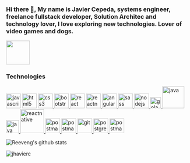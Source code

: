 ### Hi there 👋, My name is Javier Cepeda, systems engineer, freelance fullstack developer, Solution Architec and technology lover, I love exploring new technologies. Lover of video games and dogs. 

<a href="https://www.credly.com/badges/e4aefe7f-6561-48ab-9b90-60b8e3e2fed3/public_url"><img src="https://images.credly.com/size/680x680/images/4bc21d8b-4afe-4fbd-9a90-a9de8bf7b240/AWS-SolArchitect-Associate-2020.png" width="65"></a>

<!--
<h3 align="left">Connect with me:</h3>
<p align="left">
<a href="https://www.linkedin.com/in/vmvaldez/" target="_blank"><img align="center" src="https://cdn.jsdelivr.net/npm/simple-icons@3.0.1/icons/linkedin.svg" alt="https://www.linkedin.com/in/vmvaldez/" height="30" width="40" /></a>
</p>
-->

<h3 align="left">Technologies</h3>
<p align="left"> 
    
<a href="https://developer.mozilla.org/en-US/docs/Web/JavaScript" target="_blank"> <img src="https://upload.wikimedia.org/wikipedia/commons/thumb/9/99/Unofficial_JavaScript_logo_2.svg/1024px-Unofficial_JavaScript_logo_2.svg.png" alt="javascript" width="40" height="40"/></a> 
 <a href="https://www.w3.org/html/" target="_blank"><img src="https://upload.wikimedia.org/wikipedia/commons/thumb/3/38/HTML5_Badge.svg/600px-HTML5_Badge.svg.png" alt="html5" width="40" height="40"/></a>
<a href="https://www.w3schools.com/css/" target="_blank"> <img src="https://cdn4.iconfinder.com/data/icons/social-media-logos-6/512/121-css3-512.png" alt="css3" width="40" height="40"/> </a><a href="https://getbootstrap.com" target="_blank"> <img src="https://upload.wikimedia.org/wikipedia/commons/thumb/b/b2/Bootstrap_logo.svg/1024px-Bootstrap_logo.svg.png" alt="bootstrap" width="40" height="40"/> </a> 
<a href="https://angular.io/" target="_blank"> <img src="https://seeklogo.com/images/R/react-logo-7B3CE81517-seeklogo.com.png" alt="react" width="40" height="40"/></a>
<a href="https://reactnative.dev/" target="_blank"> <img src="https://reactnative.dev/img/header_logo.svg" alt="reactnative" width="40" height="40"/> </a> 
<a href="https://redux.js.org" target="_blank"> <img src="https://angular.io/assets/images/logos/angular/angular.svg" alt="angular" width="40" height="40"/> </a> 
<a href="https://sass-lang.com" target="_blank"> <img src="https://upload.wikimedia.org/wikipedia/commons/thumb/9/96/Sass_Logo_Color.svg/1280px-Sass_Logo_Color.svg.png" alt="sass" width="40" height="40"/> </a>
<a href="https://nodejs.org" target="_blank"> <img src="https://nodejs.org/static/images/logo.svg" alt="nodejs" height="40"/> </a>
<a href="https://golang.org/" target="_blank"> <img src="https://golang.org/lib/godoc/images/go-logo-blue.svg" alt="golang" height="30"/> </a>
<a href="https://www.java.com/es/" target="_blank"> <img src="https://i.blogs.es/8d2420/650_1000_java/1366_2000.png" alt="java" height="60"/> </a>
<a href="https://spring.io/projects/spring-boot" target="_blank"> <img src="https://spring.io/images/spring-logo-9146a4d3298760c2e7e49595184e1975.svg" alt="java" height="35"/> </a>
<a href="https://www.docker.com/" target="_blank"> <img src="https://1000marcas.net/wp-content/uploads/2020/02/Docker-Logo.png" alt="reactnative" width="65"/> </a> 
<a href="https://kubernetes.io/" target="_blank"> <img src="https://d1.awsstatic.com/PAC/kuberneteslogo.eabc6359f48c8e30b7a138c18177f3fd39338e05.png" alt="postman" height="40"/> </a>
<a href="https://aws.amazon.com/es/?nc2=h_lg" target="_blank"> <img src="https://upload.wikimedia.org/wikipedia/commons/thumb/9/93/Amazon_Web_Services_Logo.svg/1024px-Amazon_Web_Services_Logo.svg.png" alt="postman" height="40"/> </a>
<a href="https://git-scm.com/" target="_blank"> <img src="https://www.vectorlogo.zone/logos/git-scm/git-scm-icon.svg" alt="git" width="40" height="40"/> </a> 
<a href="https://www.postgresql.org" target="_blank"> <img src="https://upload.wikimedia.org/wikipedia/commons/thumb/2/29/Postgresql_elephant.svg/1200px-Postgresql_elephant.svg.png" alt="postgresql" width="40" height="40"/> </a> 
<a href="https://postman.com" target="_blank"> <img src="https://www.vectorlogo.zone/logos/getpostman/getpostman-icon.svg" alt="postman" height="40"/> </a>


![Reeveng's github stats](https://github-readme-stats.vercel.app/api?username=jhavierc&show_icons=true&title_color=fff&icon_color=79ff97&text_color=9f9f9f&bg_color=151515)

<p><img align="left" src="https://github-readme-stats.vercel.app/api/top-langs?username=jhavierc&show_icons=true&locale=en&layout=compact&title_color=fff&icon_color=79ff97&text_color=9f9f9f&bg_color=151515" alt="jhavierc" /></p>

   
